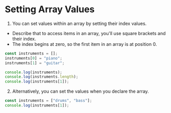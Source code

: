 # Setting Array Values

1. You can set values within an array by setting their index values.

- Describe that to access items in an array, you'll use square brackets and their index.
- The index begins at zero, so the first item in an array is at position 0.

```javascript
const instruments = [];
instruments[0] = "piano";
instruments[1] = "guitar";

console.log(instruments);
console.log(instruments.length);
console.log(instruments[1]);
```

2. Alternatively, you can set the values when you declare the array.

```javascript
const instruments = ["drums", "bass"];
console.log(instruments[1]);
```
